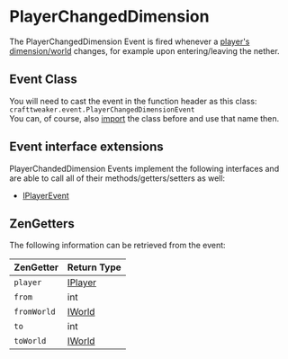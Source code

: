 # PlayerChangedDimension

The PlayerChangedDimension Event is fired whenever a [player's](/Vanilla/Players/IPlayer/) [dimension/world](/Vanilla/World/IWorld/) changes, for example upon entering/leaving the nether.

## Event Class
You will need to cast the event in the function header as this class:  
`crafttweaker.event.PlayerChangedDimensionEvent`  
You can, of course, also [import](/AdvancedFunctions/Import/) the class before and use that name then.


## Event interface extensions
PlayerChandedDimension Events implement the following interfaces and are able to call all of their methods/getters/setters as well:

- [IPlayerEvent](/Vanilla/Events/Events/IPlayerEvent/)



## ZenGetters
The following information can be retrieved from the event:

| ZenGetter   | Return Type                             |
|-------------|-----------------------------------------|
| `player`    | [IPlayer](/Vanilla/Players/IPlayer/)     |
| `from`      | int                                     |
| `fromWorld` | [IWorld](/Vanilla/World/IWorld/)         |
| `to`        | int                                     |
| `toWorld`   | [IWorld](/Vanilla/World/IWorld/)         |